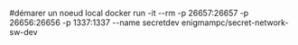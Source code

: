 #démarer un noeud local
    docker run -it --rm -p 26657:26657 -p 26656:26656 -p 1337:1337 --name secretdev enigmampc/secret-network-sw-dev
